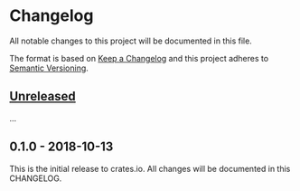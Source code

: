 # Changelog

All notable changes to this project will be documented in this file.

The format is based on [Keep a Changelog](http://keepachangelog.com/en/1.0.0/)
and this project adheres to [Semantic Versioning](http://semver.org/spec/v2.0.0.html).

## [Unreleased]

...

## 0.1.0 - 2018-10-13

This is the initial release to crates.io. All changes will be documented in this CHANGELOG.

[Unreleased]: https://github.com/eldruin/veml6075-rs/compare/v0.1.0...HEAD

